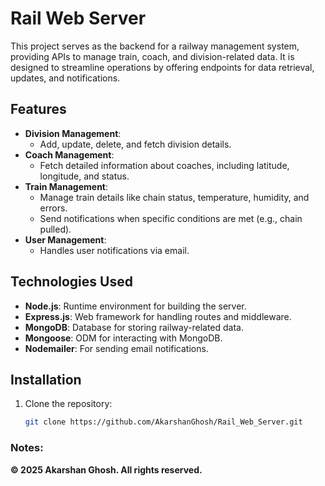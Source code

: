 # Rail Web Server

This project serves as the backend for a railway management system, providing APIs to manage train, coach, and division-related data. It is designed to streamline operations by offering endpoints for data retrieval, updates, and notifications.

## Features

- **Division Management**:
  - Add, update, delete, and fetch division details.
- **Coach Management**:
  - Fetch detailed information about coaches, including latitude, longitude, and status.
- **Train Management**:
  - Manage train details like chain status, temperature, humidity, and errors.
  - Send notifications when specific conditions are met (e.g., chain pulled).
- **User Management**:
  - Handles user notifications via email.

## Technologies Used

- **Node.js**: Runtime environment for building the server.
- **Express.js**: Web framework for handling routes and middleware.
- **MongoDB**: Database for storing railway-related data.
- **Mongoose**: ODM for interacting with MongoDB.
- **Nodemailer**: For sending email notifications.

## Installation

1. Clone the repository:
   ```bash
   git clone https://github.com/AkarshanGhosh/Rail_Web_Server.git

### Notes:
 **© 2025 Akarshan Ghosh. All rights reserved.**

   
